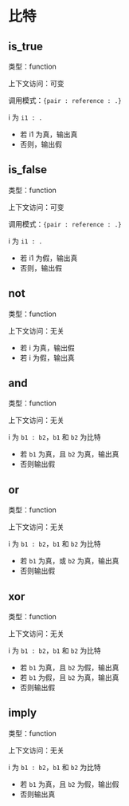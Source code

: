 # 比特

## is_true

类型：function

上下文访问：可变

调用模式：`{pair : reference : .}`

i 为 `i1 : .`

- 若 i1 为真，输出真
- 否则，输出假

## is_false

类型：function

上下文访问：可变

调用模式：`{pair : reference : .}`

i 为 `i1 : .`

- 若 i1 为假，输出真
- 否则，输出假

## not

类型：function

上下文访问：无关

- 若 i 为真，输出假
- 若 i 为假，输出真

## and

类型：function

上下文访问：无关

i 为 `b1 : b2`，`b1` 和 `b2` 为比特

- 若 `b1` 为真，且 `b2` 为真，输出真
- 否则输出假

## or

类型：function

上下文访问：无关

i 为 `b1 : b2`，`b1` 和 `b2` 为比特

- 若 `b1` 为真，或 `b2` 为真，输出真
- 否则输出假

## xor

类型：function

上下文访问：无关

i 为 `b1 : b2`，`b1` 和 `b2` 为比特

- 若 `b1` 为真，且 `b2` 为假，输出真
- 若 `b1` 为假，且 `b2` 为真，输出真
- 否则输出假

## imply

类型：function

上下文访问：无关

i 为 `b1 : b2`，`b1` 和 `b2` 为比特

- 若 `b1` 为真，且 `b2` 为假，输出假
- 否则输出真
